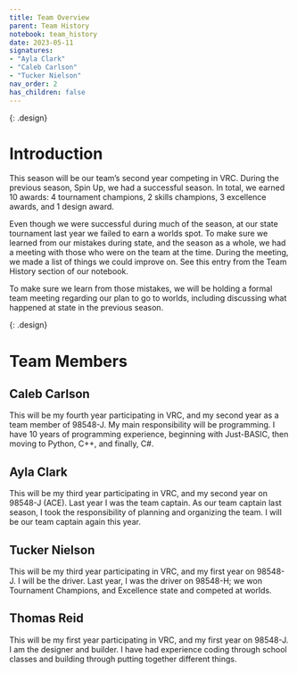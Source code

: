 ```yaml
---
title: Team Overview
parent: Team History
notebook: team_history
date: 2023-05-11
signatures:
- "Ayla Clark"
- "Caleb Carlson"
- "Tucker Nielson"
nav_order: 2
has_children: false
---
```


{: .design}
# Introduction

This season will be our team’s second year competing in VRC. During the previous season, Spin Up, we had a successful season. In total, we earned 10 awards: 4 tournament champions, 2 skills champions, 3 excellence awards, and 1 design award.

Even though we were successful during much of the season, at our state tournament last year we failed to earn a worlds spot. To make sure we learned from our mistakes during state, and the season as a whole, we had a meeting with those who were on the team at the time. During the meeting, we made a list of things we could improve on. See this entry from the Team History section of our notebook.

To make sure we learn from those mistakes, we will be holding a formal team meeting regarding our plan to go to worlds, including discussing what happened at state in the previous season.

{: .design}
# Team Members

## Caleb Carlson

This will be my fourth year participating in VRC, and my second year as a team member of 98548-J. My main responsibility will be programming. I have 10 years of programming experience, beginning with Just-BASIC, then moving to Python, C++, and finally, C#.

## Ayla Clark​

This will be my third year participating in VRC, and my second year on 98548-J (ACE). Last year I was the team captain. As our team captain last season, I took the responsibility of planning and organizing the team. I will be our team captain again this year.​

## Tucker Nielson​

This will be my third year participating in VRC, and my first year on 98548-J. I will be the driver. Last year, I was the driver on 98548-H; we won Tournament Champions, and Excellence state and competed at worlds. 



## Thomas Reid

This will be my first year participating in VRC, and my first year on 98548-J. I am the designer and builder. I have had experience coding through school classes and building through putting together different things.


